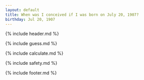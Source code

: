 ```yaml
---
layout: default
title: When was I conceived if I was born on July 20, 1907?
birthday: Jul 20, 1907
---
```


{% include header.md %}

{% include guess.md %}

{% include calculate.md %}

{% include safety.md %}

{% include footer.md %}



